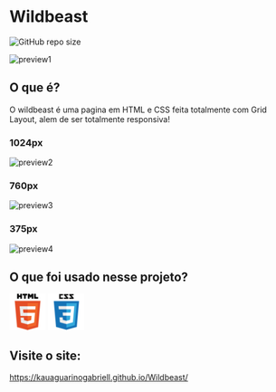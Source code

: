 # Wildbeast

![GitHub repo size](https://img.shields.io/github/repo-size/iuricode/README-template?style=for-the-badge)

![preview1](https://github.com/Kauaguarinogabriell/Wildbeast/assets/111528352/d6a4d479-b926-400f-a419-a68b53c48210)

## O que é?
O wildbeast é uma pagina em HTML e CSS feita totalmente com Grid Layout, alem de ser totalmente responsiva!

### 1024px
![preview2](https://github.com/Kauaguarinogabriell/Wildbeast/assets/111528352/ab448b7a-007f-4134-a009-3dbc5c6ec822)<br>

### 760px
![preview3](https://github.com/Kauaguarinogabriell/Wildbeast/assets/111528352/51ec6821-78fe-4366-a15c-50bf481462fd)<br>

### 375px
![preview4](https://github.com/Kauaguarinogabriell/Wildbeast/assets/111528352/840daebd-0dba-4aed-8e78-609d26d7891f)


## O que foi usado nesse projeto?

<code><img height="64" src="https://raw.githubusercontent.com/github/explore/80688e429a7d4ef2fca1e82350fe8e3517d3494d/topics/html/html.png" alt="HTML5"/></code>
<code><img height="64" src="https://raw.githubusercontent.com/github/explore/80688e429a7d4ef2fca1e82350fe8e3517d3494d/topics/css/css.png" alt="CSS"/></code>

## Visite o site:
https://kauaguarinogabriell.github.io/Wildbeast/
